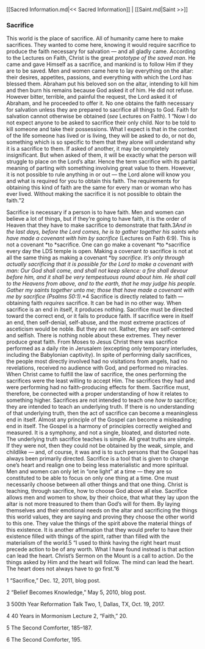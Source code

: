 [[Sacred Information.md|<< Sacred Information]]  |  [[Saint.md|Saint >>]]

### Sacrifice
This world is the place of sacrifice. All of humanity came here to make sacrifices. They wanted to come here, knowing it would require sacrifice to produce the faith necessary for salvation — and all gladly came. According to the Lectures on Faith, Christ is the great *prototype of the saved man*. He came and gave Himself as a sacrifice, and mankind is to follow Him if they are to be saved. Men and women came here to lay everything on the altar: their desires, appetites, passions, and everything with which the Lord has blessed them. Abraham put his beloved son on the altar, intending to kill him and then burn his remains because God asked it of him. He did not refuse. However bitter, terrible, and painful the request, the Lord asked it of Abraham, and he proceeded to offer it. No one obtains the faith necessary for salvation unless they are prepared to sacrifice all things to God. Faith for salvation cannot otherwise be obtained (*see* Lectures on Faith). 1 “Now I do not expect anyone to be asked to sacrifice their only child. Nor to be told to kill someone and take their possessions. What I expect is that in the context of the life someone has lived or is living, they will be asked to do, or not do, something which is so specific to them that they alone will understand why it is a sacrifice to them. If asked of another, it may be completely insignificant. But when asked of them, it will be exactly what the person will struggle to place on the Lord’s altar. Hence the term sacrifice with its partial meaning of parting with something involving great value to them. However, it is not possible to rule anything in or out — the Lord alone will know you and what is required for you to obtain this faith. The requirements for obtaining this kind of faith are the same for every man or woman who has ever lived. Without making the sacrifice it is not possible to obtain the faith.”2

Sacrifice is necessary if a person is to have faith. Men and women can believe a lot of things, but if they’re going to have faith, it is the order of Heaven that they have to make sacrifice to demonstrate that faith.3*And in the last days, before the Lord comes, he is to gather together his saints who have made a covenant with him by sacrifice* (Lectures on Faith 6:9). This is not a covenant *to *sacrifice. One can go make a covenant *to *sacrifice every day the LDS temple is open. Making a covenant *to* sacrifice is not at all the same thing as making a covenant *by *sacrifice. It’s only through actually sacrificing that it is possible for the Lord to make a covenant with man: *Our God shall come, and shall not keep silence: a fire shall devour before him, and it shall be very tempestuous round about him. He shall call to the Heavens from above, and to the earth, that he may judge his people. Gather my saints together unto me; those that have made a covenant with me by sacrifice* (Psalms 50:1)*.*4 Sacrifice is directly related to faith — obtaining faith *requires* sacrifice. It can be had in no other way. When sacrifice is an end in itself, it produces nothing. Sacrifice must be directed toward the correct end, or it fails to produce faith. If sacrifice were in itself an end, then self-denial, self-abuse, and the most extreme practices of asceticism would be noble. But they are not. Rather, they are self-centered and selfish. There is nothing noble about these extremes. They never produce great faith. From Moses to Jesus Christ there was sacrifice performed as a daily rite in Jerusalem (excepting only temporary interludes, including the Babylonian captivity). In spite of performing daily sacrifices, the people most directly involved had no visitations from angels, had no revelations, received no audience with God, and performed no miracles. When Christ came to fulfill the law of sacrifice, the ones performing the sacrifices were the least willing to accept Him. The sacrifices they had and were performing had no faith-producing effects for them. Sacrifice must, therefore, be connected with a proper understanding of how it relates to something higher. Sacrifices are not intended to teach one *how to* sacrifice; they are intended to teach an underlying truth. If there is no understanding of that underlying truth, then the act of sacrifice can become a meaningless end in itself. Almost any principle of the Gospel can become a misleading end in itself. The Gospel is a harmony of principles correctly weighed and measured. It is a symphony, and not a single, bloated, and distorted note. The underlying truth sacrifice teaches is simple. All great truths are simple. If they were not, then they could not be obtained by the weak, simple, and childlike — and, of course, it was and is to such persons that the Gospel has always been primarily directed. Sacrifice is a tool that is given to change one’s heart and realign one to being less materialistic and more spiritual. Men and women can only let in “one light” at a time — they are so constituted to be able to focus on only one thing at a time. One must necessarily choose between all other things and that one thing. Christ is teaching, through sacrifice, how to choose God above all else. Sacrifice allows men and women to show, by their choice, that what they lay upon the altar is not more treasured to them than God’s will for them. By laying themselves and their emotional needs on the altar and sacrificing the things this world values, they are saying and proving they choose the other world to this one. They value the things of the spirit above the material things of this existence. It is another affirmation that they would prefer to have their existence filled with things of the spirit, rather than filled with the materialism of the world.5 “I used to think having the right heart must precede action to be of any worth. What I have found instead is that action can lead the heart. Christ’s Sermon on the Mount is a call to action. Do the things asked by Him and the heart will follow. The mind can lead the heart. The heart does not always have to go first.”6



1 “Sacrifice,” Dec. 12, 2011, blog post.


2 “Belief Becomes Knowledge,” May 5, 2010, blog post.


3 500th Year Reformation Talk Two, 1, Dallas, TX, Oct. 19, 2017.


4 40 Years in Mormonism Lecture 2, “Faith,” 20.


5 The Second Comforter, 185–187.


6 The Second Comforter, 195.